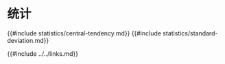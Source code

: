 # 统计

{{#include statistics/central-tendency.md}} {{#include statistics/standard-deviation.md}}

{{#include ../../links.md}}
